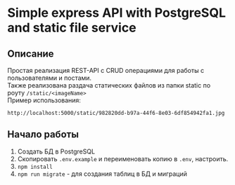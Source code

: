 # Simple express API with PostgreSQL and static file service

## Описание

Простая реализация REST-API с CRUD операциями для работы с пользователями и постами.<br>
Также реализована раздача статических файлов из папки static по роуту `/static/<imageName>`<br>
Пример использования:

```
http://localhost:5000/static/982820dd-b97a-44f6-8e03-6df854942fa1.jpg
```

## Начало работы

1. Создать БД в PostgreSQL
2. Скопировать `.env.example` и переименовать копию в `.env`, настроить.
3. `npm install`
4. `npm run migrate` - для создания таблиц в БД и миграций
